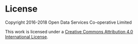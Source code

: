 # License

Copyright 2016-2018 Open Data Services Co-operative Limited

This work is licensed under a [Creative Commons Attribution 4.0 International License](https://creativecommons.org/licenses/by/4.0/).
